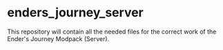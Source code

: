 # enders_journey_server
This repository will contain all the needed files for the correct work of the Ender's Journey Modpack (Server).

